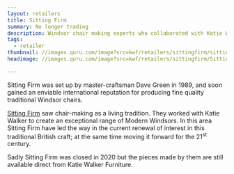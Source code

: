 ```yaml
---
layout: retailers
title: Sitting Firm
summary: No longer trading
description: Windsor chair making experts who collaborated with Katie Walker Furniture. Sitting Firm was closed in 2020.
tags:
  - retailer
thumbnail: //images.quru.com/image?src=kwf/retailers/sittingfirm/sittingfirmlogo.png&width=175&height=175
headimage: //images.quru.com/image?src=kwf/retailers/sittingfirm/SittingFirmaerialA.jpg

---
```


Sitting Firm was set up by master-craftsman Dave Green in 1989, and soon gained an enviable international reputation for producing fine quality traditional Windsor chairs.

[Sitting Firm](http://www.sittingfirm.co.uk "Makers of the Windsor rocker") saw chair-making as a living tradition. They worked with Katie Walker to create an exceptional range of Modern Windsors. In this area Sitting Firm have led the way in the current renewal of interest in this traditional British craft; at the same time moving it forward for the 21<sup>st</sup> century. 

Sadly Sitting Firm was closed in 2020 but the pieces made by them are still available direct from Katie Walker Furniture.
